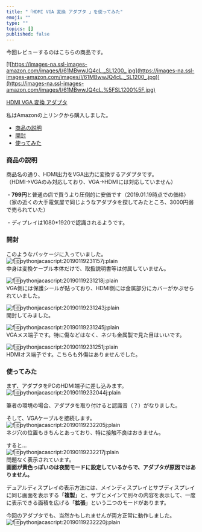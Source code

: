 ```yaml
---
title: "「HDMI VGA 変換 アダプタ 」を使ってみた"
emoji: ""
type: ""
topics: []
published: false
---
```


今回レビューするのはこちらの商品です。

[![https://images-na.ssl-images-amazon.com/images/I/61MBwwJQ4cL._SL1200_.jpg](https://images-na.ssl-images-amazon.com/images/I/61MBwwJQ4cL._SL1200_.jpg)](https://images-na.ssl-images-amazon.com/images/I/61MBwwJQ4cL.%5FSL1200%5F.jpg)

[HDMI VGA 変換 アダプタ ](https://www.amazon.co.jp/HDMI-D-SUB-15%E3%83%94%E3%83%B3HDMI-1080P-%E3%83%97%E3%83%AD%E3%82%B8%E3%82%A7%E3%82%AF%E3%82%BF%E3%83%BC/dp/B07FX8S22N/ref=sr%5F1%5F4%5Fsspa?ie=UTF8&qid=1547906402&sr=8-4-spons&keywords=VGA+HDMI&psc=1)

私はAmazonの上リンクから購入しました。  
  
* [商品の説明](#商品の説明)
* [開封](#開封)
* [使ってみた](#使ってみた)

### 商品の説明

商品名の通り、HDMI出力をVGA出力に変換するアダプタです。  
（HDMI→VGAのみ対応しており、VGA→HDMIには対応していません）

・**799円**と普通の店で買うより圧倒的に安価です（2019.01.19時点での価格）  
（家の近くの大手電気屋で同じようなアダプタを探してみたところ、3000円弱で売られていた）

・ディプレイは1080\*1920で認識されるようです。  
  
### 開封

このようなパッケージに入っていました。  
![f:id:pythonjacascript:20190119231157j:plain](/images/ppythonjacascript2019011920190119231157.jpg "f:id:pythonjacascript:20190119231157j:plain")  
中身は変換ケーブル本体だけで、取扱説明書等は付属していません。

![f:id:pythonjacascript:20190119231218j:plain](/images/ppythonjacascript2019011920190119231218.jpg "f:id:pythonjacascript:20190119231218j:plain")  
VGA側には保護シールが貼っており、HDMI側には金属部分にカバーがかぶせられていました。

![f:id:pythonjacascript:20190119231243j:plain](/images/ppythonjacascript2019011920190119231243.jpg "f:id:pythonjacascript:20190119231243j:plain")  
開封してみました。

![f:id:pythonjacascript:20190119231245j:plain](/images/ppythonjacascript2019011920190119231245.jpg "f:id:pythonjacascript:20190119231245j:plain")  
VGAメス端子です。特に傷などはなく、ネジも金属製で見た目はいいです。

![f:id:pythonjacascript:20190119231251j:plain](/images/ppythonjacascript2019011920190119231251.jpg "f:id:pythonjacascript:20190119231251j:plain")  
HDMIオス端子です。こちらも外傷はありませんでした。  
  
  
### 使ってみた

まず、アダプタをPCのHDMI端子に差し込みます。  
![f:id:pythonjacascript:20190119232044j:plain](/images/ppythonjacascript2019011920190119232044.jpg "f:id:pythonjacascript:20190119232044j:plain")

筆者の環境の場合、アダプタを取り付けると認識音（？）がなりました。

そして、VGAケーブルを接続します。  
![f:id:pythonjacascript:20190119232205j:plain](/images/ppythonjacascript2019011920190119232205.jpg "f:id:pythonjacascript:20190119232205j:plain")  
ネジ穴の位置もきちんとあっており、特に接触不良はおきません。

すると...  
![f:id:pythonjacascript:20190119232217j:plain](/images/ppythonjacascript2019011920190119232217.jpg "f:id:pythonjacascript:20190119232217j:plain")  
問題なく表示されています。  
**画面が黄色っぽいのは夜間モードに設定しているからで、アダプタが原因ではありません。**

  
デュアルディスプレイの表示方法には、メインディスプレイとサブディスプレイに同じ画面を表示する「**複製**」と、サブとメインで別々の内容を表示して、一度に表示できる面積を広げる「**拡張**」という二つのモードがあります。

今回のアダプタでも、当然かもしれませんが両方正常に動作しました。  
![f:id:pythonjacascript:20190119232220j:plain](/images/ppythonjacascript2019011920190119232220.jpg "f:id:pythonjacascript:20190119232220j:plain")